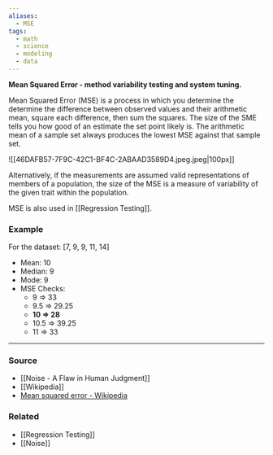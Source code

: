 ```yaml
---
aliases:
  - MSE
tags:
  - math
  - science
  - modeling
  - data
---
```

**Mean Squared Error - method variability testing and system tuning.**

Mean Squared Error (MSE) is a process in which you determine the determine the difference between observed values and their arithmetic mean, square each difference, then sum the squares. The size of the SME tells you how good of an estimate the set point likely is. The arithmetic mean of a sample set always produces the lowest MSE against that sample set.

![[46DAFB57-7F9C-42C1-BF4C-2ABAAD3589D4.jpeg.jpeg|100px]]

Alternatively, if the measurements are assumed valid representations of members of a population, the size of the MSE is a measure of variability of the given trait within the population.

MSE is also used in [[Regression Testing]].

### Example

For the dataset: [7, 9, 9, 11, 14]

- Mean: 10
- Median: 9
- Mode: 9
- MSE Checks:
    - 9 ⇒ 33
    - 9.5 ⇒ 29.25
    - **10 ⇒ 28**
    - 10.5 ⇒ 39.25
    - 11 ⇒ 33

---

### Source
- [[Noise - A Flaw in Human Judgment]]
- [[Wikipedia]]
- [Mean squared error - Wikipedia](https://en.wikipedia.org/wiki/Mean_squared_error)

### Related
- [[Regression Testing]] 
- [[Noise]]